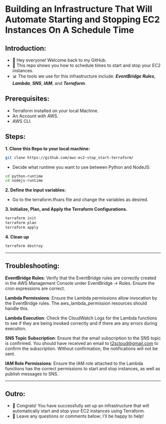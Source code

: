 # Building an Infrastructure That Will Automate Starting and Stopping EC2 Instances On A Schedule Time

## Introduction:
* 👋 Hey everyone! Welcome back to my GitHub.
* 🎥 This repo shows you how to schedule times to start and stop your EC2 instances.
* 📊 The tools we use for this infrastructure include: ***EventBridge Rules***, ***Lambda***, ***SNS***, ***IAM***, and ***Terraform***. 

## Prerequisites:
* Terraform installed on your local Machine.
* An Account with AWS.
* AWS CLI.

## Steps:
**1. Clone this Repo to your local machine:**
```bash
git clone https://github.com/aws-ec2-stop_start-terraform/
```
* Decide what runtime you want to use between Python and NodeJS: 
```bash
cd python-runtime
cd nodejs-runtime
```
**2. Define the input variables:**
* Go to the terraform.tfvars file and change the variables as desired. 

**3. Initialize, Plan, and Apply the Terraform Configurations.**  
```bash
terraform init
terraform plan
terraform apply
```
**4. Clean up**
```bash
terraform destroy
```

---

## Troubleshooting:
**EventBridge Rules**: Verify that the EventBridge rules are correctly created in the AWS Management Console under EventBridge -> Rules. Ensure the cron expressions are correct.

**Lambda Permissions**: Ensure the Lambda permissions allow invocation by the EventBridge rules. The aws_lambda_permission resources should handle this.

**Lambda Execution**: Check the CloudWatch Logs for the Lambda functions to see if they are being invoked correctly and if there are any errors during execution.

**SNS Topic Subscription**: Ensure that the email subscription to the SNS topic is confirmed. You should have received an email to t2scloud@gmail.com to confirm the subscription. Without confirmation, the notifications will not be sent.

**IAM Role Permissions**: Ensure the IAM role attached to the Lambda functions has the correct permissions to start and stop instances, as well as publish messages to SNS.

---

## Outro:
* 🎉 Congrats! You have successfully set up an infrastructure that will automatically start and stop your EC2 instances using Terraform.
* 💬 Leave any questions or comments below; I'll be happy to help!
